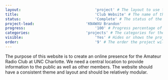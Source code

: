 ```yaml
---
layout:									'project' # The layout to use for the project page.
title:									'Club Website' # The name of the project.
status:									'Complete' # The status of the project. Should be one of 'Brainstorming', 'Designing', 'Building', 'Testing', 'Implementing', 'On-Hold', or 'Cancelled'.
project-lead:						'KN4WXU Brandon'
progress:								'100' # Progress percentage of the project.
categories:							'projects' # The categories for the project. Projects should always be 'projects'.
visible:								'Yes' # Hides or shows the project in feeds.
order:									'9' # The order the project will be shown in feeds.
---
```



The purpose of this website is to create an online presence for the Amateur Radio Club at UNC Charlotte.
We need a central location to provide information to the public as well as other members.
The website should have a consistent theme and layout and should be relatively modular.
